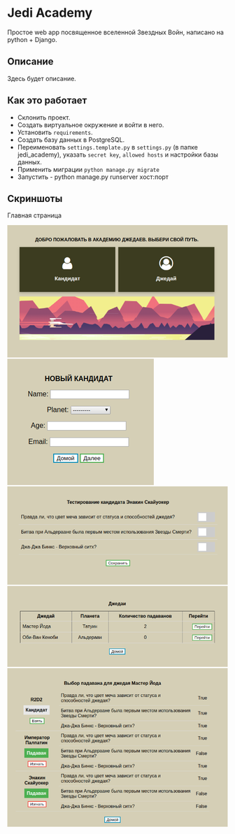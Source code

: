 # Jedi Academy

Простое web app посвященное вселенной Звездных Войн, написано на python + Django.

## Описание

Здесь будет описание.

## Как это работает

* Склонить проект.
* Создать виртуальное окружение и войти в него.
* Установить `requirements`.
* Создать базу данных в PostgreSQL.
* Переименовать `settings.template.py` в `settings.py` (в папке jedi_academy), указать `secret key`, `allowed hosts` и настройки базы данных.
* Применить миграции `python manage.py migrate`
* Запустить - python manage.py runserver хост:порт

## Скриншоты

Главная страница

![Главная страница](screenshots/screenshot_main.png?raw=true "Главная страница")
![Создание кандидата](screenshots/screenshot_candidate.png?raw=true "Создание кандидата")
![Тестирование](screenshots/screenshot_testing.png?raw=true "Тестирование")
![Список джедаев](screenshots/screenshot_jedi.png?raw=true "Список джедаев")
![Кандидаты в падаваны](screenshots/screenshot_jedi_padawan.png?raw=true "Кандидаты в падаваны")